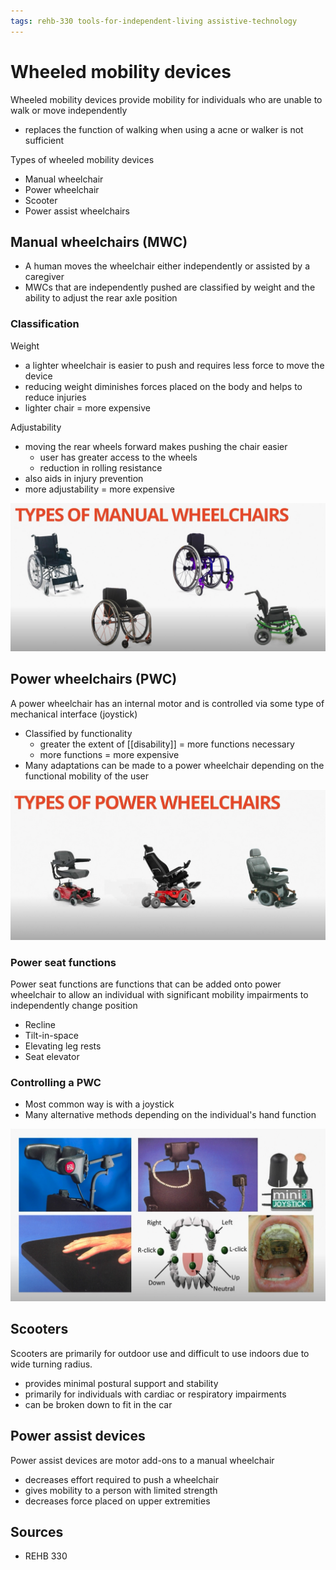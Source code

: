 ```yaml
---
tags: rehb-330 tools-for-independent-living assistive-technology
---
```


# Wheeled mobility devices

Wheeled mobility devices provide mobility for individuals who are unable to walk or move independently

- replaces the function of walking when using a acne or walker is not sufficient

Types of wheeled mobility devices

- Manual wheelchair
- Power wheelchair
- Scooter
- Power assist wheelchairs

## Manual wheelchairs (MWC)

- A human moves the wheelchair either independently or assisted by a caregiver
- MWCs that are independently pushed are classified by weight and the ability to adjust the rear axle position

### Classification

Weight

- a lighter wheelchair is easier to push and requires less force to move the device
- reducing weight diminishes forces placed on the body and helps to reduce injuries
- lighter chair = more expensive

Adjustability

- moving the rear wheels forward makes pushing the chair easier
  - user has greater access to the wheels
  - reduction in rolling resistance
- also aids in injury prevention
- more adjustability = more expensive

![Manual wheelchairs](../assets/manual-wheelchairs.png)

## Power wheelchairs (PWC)

A power wheelchair has an internal motor and is controlled via some type of mechanical interface (joystick)

- Classified by functionality
  - greater the extent of [[disability]] = more functions necessary
  - more functions = more expensive
- Many adaptations can be made to a power wheelchair depending on the functional mobility of the user

![Power wheelchairs](../assets/power-wheelchairs.png)

### Power seat functions

Power seat functions are functions that can be added onto power wheelchair to allow an individual with significant mobility impairments to independently change position

- Recline
- Tilt-in-space
- Elevating leg rests
- Seat elevator

### Controlling a PWC

- Most common way is with a joystick
- Many alternative methods depending on the individual's hand function

![Controlling PWC](../assets/controlling-pwc.png)

## Scooters

Scooters are primarily for outdoor use and difficult to use indoors due to wide turning radius.

- provides minimal postural support and stability
- primarily for individuals with cardiac or respiratory impairments
- can be broken down to fit in the car

## Power assist devices

Power assist devices are motor add-ons to a manual wheelchair

- decreases effort required to push a wheelchair
- gives mobility to a person with limited strength
- decreases force placed on upper extremities

## Sources

- REHB 330
